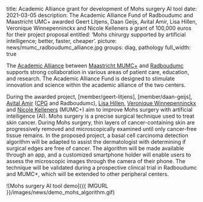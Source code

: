 title: Academic Alliance grant for development of Mohs surgery AI tool 
date: 2021-03-05
description: The Academic Alliance Fund of Radboudumc and Maastricht UMC+ awarded Geert Litjens, Daan Geijs, Avital Amir, Lisa Hillen, Veronique Winnepenninckx and Nicole Kelleners a grant of 100,000 euros for their project proposal entitled: ‘Mohs chirurgy supported by artificial intelligence; better, faster, cheaper’. 
picture: news/mumc_radboudumc_alliance.jpg
groups: diag, pathology
full_width: true

The [Academic Alliance]( https://www.mumc.nl/actueel/nieuws/de-academische-alliantie-zorghart-voor-zuidoost-nederland) between [Maastricht MUMC+]( https://www.mumc.nl/) and [Radboudumc]( https://www.radboudumc.nl/patientenzorg) supports strong collaboration in various areas of patient care, education, and research. The Academic Alliance Fund is designed to stimulate innovation and science within the academic alliance of the two centers. 

During the awarded project, [member/geert-litjens], [member/daan-geijs], [Avital Amir]( https://www.radboudumc.nl/afdelingen/pathologie/team-pathologie) ([CPG]( https://www.computationalpathologygroup.eu/) and Radboudumc), [Lisa Hillen]( https://pathologie.mumc.nl/nl/medewerkers/hillen), [Veronique Winnepenninckx]( https://pathologie.mumc.nl/specialisten/winnepenninckx-phd) and [Nicole Kelleners]( https://www.mumc.nl/en/node/7085) (MUMC+) aim to improve Mohs surgery with artificial intelligence (AI). Mohs surgery is a precise surgical technique used to treat skin cancer. During Mohs surgery, thin layers of cancer-containing skin are progressively removed and microscopically examined until only cancer-free tissue remains. In the proposed project, a basal cell carcinoma detection algorithm will be adapted to assist the dermatologist with determining if surgical edges are free of cancer. The algorithm will be made available through an app, and a customized smartphone holder will enable users to assess the microscopic images through the camera of their phone. The technique will be validated during a prospective clinical trial in Radboudumc and MUMC+, which will be extended to other peripheral centers. 

![Mohs surgery AI tool demo]({{ IMGURL }}/images/news/demo_mohs_algorithm.gif)
